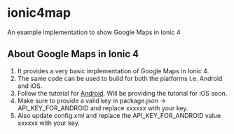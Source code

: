 # ionic4map
An example implementation to show Google Maps in Ionic 4

## About Google Maps in Ionic 4

1. It provides a very basic implementation of Google Maps in Ionic 4.
2. The same code can be used to build for both the platforms i.e. Android and iOS.
3. Follow the tutorial for [Android](https://ionic.tutorials24x7.com/blog/implement-google-maps-in-ionic-4-for-android). Will be providing the tutorial for iOS soon.
4. Make sure to provide a valid key in package.json -> API_KEY_FOR_ANDROID and replace xxxxxx with your key.
5. Also update config.xml and replace the API_KEY_FOR_ANDROID value xxxxxx with your key.
